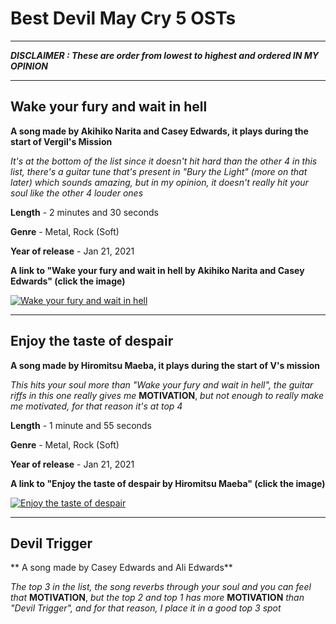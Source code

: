 # Best Devil May Cry 5 OSTs
---
***DISCLAIMER : These are order from lowest to highest and ordered IN MY OPINION***

---

## **Wake your fury and wait in hell**

 **A song made by Akihiko Narita and Casey Edwards, it plays during the start of Vergil's Mission**
 
 *It's at the bottom of the list since it doesn't hit hard than the other 4 in this list, there's a guitar tune that's present in "Bury the Light" (more on that later) which sounds amazing, but in my opinion, it doesn't really hit your soul like the other 4 louder ones*
 
 **Length** - 2 minutes and 30 seconds
 
 **Genre** - Metal, Rock (Soft)
 
 **Year of release** - Jan 21, 2021 
 
 
**A link to "Wake your fury and wait in hell by Akihiko Narita and Casey Edwards" (click the image)**

[![Wake your fury and wait in hell](https://i.imgur.com/CdvY2Q4.jpeg)](https://youtu.be/vt5fpE0bzSY)

---

## **Enjoy the taste of despair**

**A song made by Hiromitsu Maeba, it plays during the start of V's mission**

*This hits your soul more than "Wake your fury and wait in hell", the guitar riffs in this one really gives me* **MOTIVATION**, *but not enough to really make me motivated, for that reason it's at top 4*

**Length** - 1 minute and 55 seconds

**Genre** - Metal, Rock (Soft)

**Year of release** - Jan 21, 2021


**A link to "Enjoy the taste of despair by Hiromitsu Maeba" (click the image)**

[![Enjoy the taste of despair](https://cdn.prime1studio.com/media/catalog/product/cache/1/small_image/460x460/9df78eab33525d08d6e5fb8d27136e95/u/p/upmdmcv-04_face.jpg)](https://youtu.be/vt5fpE0bzSY)

---

## **Devil Trigger**

** A song made by Casey Edwards and Ali Edwards**

*The top 3 in the list, the song reverbs through your soul and you can feel that* **MOTIVATION**, *but the top 2 and top 1 has more* **MOTIVATION** *than "Devil Trigger", and for that reason, I place it in a good top 3 spot*
